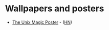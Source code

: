 # Wallpapers and posters

- [The Unix Magic Poster](https://jpmens.net/2021/04/09/the-unix-magic-poster/) - ([HN](https://news.ycombinator.com/item?id=27029196))

